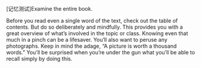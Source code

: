 [记忆测试]Examine the entire book.

Before you read even a single word of the text, check out the table of contents. But do so deliberately and mindfully. This provides you with a great overview of what’s involved in the topic or class. Knowing even that much in a pinch can be a lifesaver. You’ll also want to peruse any photographs. Keep in mind the adage, “A picture is worth a thousand words.” You’ll be surprised when you’re under the gun what you’ll be able to recall simply by doing this.
